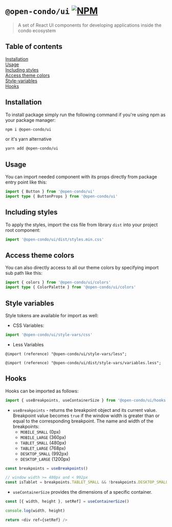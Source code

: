 [npm-badge-link]: https://img.shields.io/npm/v/@open-condo/ui?style=flat-square
[npm-pkg-link]: https://www.npmjs.com/package/@open-condo/ui

# `@open-condo/ui` [![NPM][npm-badge-link]][npm-pkg-link]
> A set of React UI components for developing applications inside the condo ecosystem

## Table of contents
[Installation](#installation)\
[Usage](#usage)\
[Including styles](#including-styles)\
[Access theme colors](#access-theme-colors)\
[Style-variables](#style-variables)\
[Hooks](#hooks)

## Installation
To install package simply run the following command if you're using npm as your package manager:
```bash
npm i @open-condo/ui
```
or it's yarn alternative
```bash
yarn add @open-condo/ui
```

## Usage
You can import needed component with its props directly from package entry point like this:
```typescript
import { Button } from '@open-condo/ui'
import type { ButtonProps } from '@open-condo/ui'
```

## Including styles
To apply the styles, import the css file from library `dist` into your project root component:
```typescript jsx
import '@open-condo/ui/dist/styles.min.css'
```

## Access theme colors
You can also directly access to all our theme colors
by specifying import sub path like this:
```typescript
import { colors } from '@open-condo/ui/colors'
import type { ColorPalette } from '@open-condo/ui/colors'
```

## Style variables
Style tokens are available for import as well:
- CSS Variables:
```typescript
import '@open-condo/ui/style-vars/css'
```
- Less Variables
```less
@import (reference) "@open-condo/ui/style-vars/less";
```

```less
@import (reference) "@open-condo/ui/dist/style-vars/variables.less";
```

## Hooks
Hooks can be imported as follows:
```js
import { useBreakpoints, useContainerSize } from '@open-condo/ui/hooks';
```
- `useBreakpoints` - returns the breakpoint object and its current value. 
Breakpoint value becomes `true` if the window width is greater than or equal to the corresponding breakpoint.
The name and width of the breakpoints:
  - `MOBILE_SMALL` (0px)
  - `MOBILE_LARGE` (360px) 
  - `TABLET_SMALL` (480px) 
  - `TABLET_LARGE` (768px)
  - `DESKTOP_SMALL` (992px)
  - `DESKTOP_LARGE` (1200px)
```js
const breakpoints = useBreakpoints()

// window width >= 480px and < 992px
const isTablet = breakpoints.TABLET_SMALL && !breakpoints.DESKTOP_SMALL
```

- `useContainerSize` provides the dimensions of a specific container.
```js
const [{ width, height }, setRef] = useContainerSize()

console.log(width, height)

return <div ref={setRef} />
```
